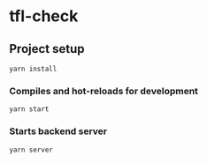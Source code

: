 # tfl-check

## Project setup

```
yarn install
```

### Compiles and hot-reloads for development

```
yarn start
```

### Starts backend server

```
yarn server
```
